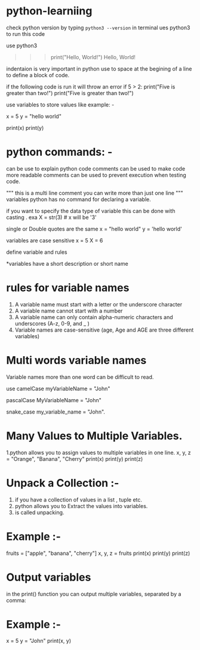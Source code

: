 # python-learniing

check python version by typing `python3 --version` in terminal
ues python3 to run this code 

use python3 
>>> print("Hello, World!")
Hello, World!

indentaion is very important in python
use to space at the begining of a line to define a block of code.


if the following code is run it will throw an error
if 5 > 2:
 print("Five is greater than two!")
        print("Five is greater than two!")
 

 use variables to store values
 like example: -

  x = 5
  y = "hello world"

  print(x)
  print(y)
  
# python commands: -

can be use to explain python code 
comments can be used to make code more readable
comments can be used to prevent execution when testing code.

""" 
this is a multi line comment you can write more than just one line
"""
variables 
python has no command for declaring a variable.

if you want to specify the data type of variable  this can be done with casting .
 exa
 X = str(3)    # x will be '3'

 single or Double quotes are the same
 x = "hello world"
 y = 'hello world'
 
variables are case sensitive
x = 5
X = 6

define variable and rules 

*variables have a short description  or short name

# rules for variable names

1. A variable name must start with a letter or the underscore character
2. A variable name cannot start with a number
3. A variable name can only contain alpha-numeric characters and underscores (A-z, 0-9, and _ )
4. Variable names are case-sensitive (age, Age and AGE are three different variables)

# Multi words variable names 
 
Variable names more than one word can be difficult to read.

use camelCase
myVariableName = "John"

pascalCase
MyVariableName = "John"

snake_case
my_variable_name = "John".

# Many Values to Multiple Variables.
 
1.python allows you to assign values to multiple variables in one line.
x, y, z = "Orange", "Banana", "Cherry"
print(x)
print(y)
print(z)


# Unpack a Collection :-
 1. if you have a collection of values in a list , tuple etc. 
  2. python allows you to Extract the values into variables.
   3. is called unpacking.

# Example :-
fruits = ["apple", "banana", "cherry"]
x, y, z = fruits
print(x)
print(y)
print(z)

# Output variables

in the print() function you can output multiple variables,
separated by a comma:

# Example :-
x = 5
y = "John"
print(x, y)
